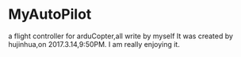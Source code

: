 # MyAutoPilot
a flight controller for arduCopter,all write by myself
It was created by hujinhua,on 2017.3.14,9:50PM.
I am really enjoying it.
